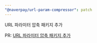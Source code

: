 ```yaml
---
"@naverpay/url-param-compressor": patch
---
```


URL 파라미터 압축 패키지 추가

PR: [URL 파라미터 압축 패키지 추가](https://github.com/NaverPayDev/pie/pull/170)
